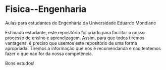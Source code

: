 # Fisica--Engenharia
Aulas para estudantes de Engenharia da Universidade Eduardo Mondlane

Estimado estudante, este repositório foi criado para facilitar o nosso processo de ensino e aprendizagem. Assim, para que todos tiremos vantagens, é preciso que usemos este repositório de uma forma apropriada. Tiremos a informação que nos é recomendanda e nao tentemos fazer o que nao for da nossa competência.

Bons estudos!
